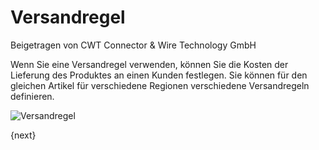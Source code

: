 <!-- add-breadcrumbs -->
# Versandregel
<span class="text-muted contributed-by">Beigetragen von CWT Connector & Wire Technology GmbH</span>

Wenn Sie eine Versandregel verwenden, können Sie die Kosten der Lieferung des Produktes an einen Kunden festlegen. Sie können für den gleichen Artikel für verschiedene Regionen verschiedene Versandregeln definieren.

<img class="screenshot" alt="Versandregel" src="/docs/assets/img/selling/shipping-rule.png">

{next}
